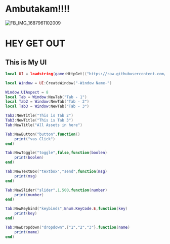 # Ambutakam!!!!
![FB_IMG_1687961102009](https://github.com/3345-c-a-t-s-u-s/BedolHubV2-UI-Lib/assets/117000269/b741279e-fc86-4449-b30f-4fa640895caa)
# HEY GET OUT
## This is My UI
```lua
local UI = loadstring(game:HttpGet(("https://raw.githubusercontent.com/3345-c-a-t-s-u-s/BedolHubV2-UI-Lib/main/main.lua")))()

local Window = UI:CreateWindow("-Window Name-")

Window.UIAspect = 8
local Tab = Window:NewTab("Tab - 1")
local Tab2 = Window:NewTab("Tab - 2")
local Tab3 = Window:NewTab("Tab - 3")

Tab2:NewTitle("This is Tab 2")
Tab3:NewTitle("This is Tab 3")
Tab:NewTitle("All Assets in here")

Tab:NewButton("button",function()
    print("vas Click")
end)

Tab:NewToggle("toggle",false,function(boolen)
    print(boolen)
end)

Tab:NewTextBox("textbox","send",function(msg)
    print(msg)
end)

Tab:NewSlider("slider",1,500,function(number)
    print(number)
end)

Tab:NewKeybind("keybinds",Enum.KeyCode.E,function(key)
    print(key)
end)

Tab:NewDropdown("dropdown",{"1","2","3"},function(name)
    print(name)
end)
```
